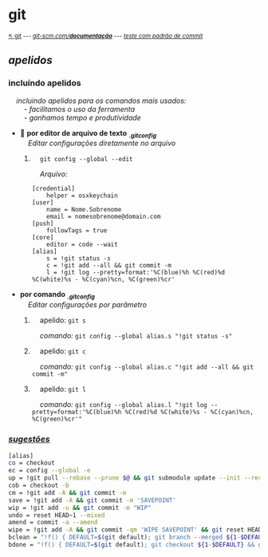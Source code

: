 # git

<sub>[:arrow_upper_left: git](readme.md) ---  [*git-scm.com/**documentação***](https://git-scm.com/book/en/v2/Git-Basics-Git-Aliases) --- [*teste com padrão de commit*](../../npm/padraocommit/git-commit-msg-linter/teste.md)<sub>

## *apelidos*

### incluíndo apelidos

&nbsp;&nbsp;&nbsp;&nbsp;*incluindo apelidos para os comandos mais usados:
<br/>&nbsp;&nbsp;&nbsp;&nbsp;&nbsp;&nbsp;&nbsp;&nbsp;- facilitamos o uso da ferramenta
<br/>&nbsp;&nbsp;&nbsp;&nbsp;&nbsp;&nbsp;&nbsp;&nbsp;- ganhamos tempo e produtividade*


- :file_folder: **por editor de arquivo de texto** <sub>***.gitconfig***</sub>
<br/>&nbsp;&nbsp;&nbsp;&nbsp;*Editar configurações diretamente no arquivo*

    1. &nbsp;&nbsp;&nbsp;&nbsp;`git config --global --edit`<br/>

        &nbsp;&nbsp;&nbsp;&nbsp;*Arquivo:*
        ```git
        [credential]
            helper = osxkeychain
        [user]
            name = Nome.Sobrenome
            email = nomesobrenome@domain.com
        [push]
            followTags = true
        [core]
            editor = code --wait
        [alias]
            s = !git status -s
            c = !git add --all && git commit -m
            l = !git log --pretty=format:'%C(blue)%h %C(red)%d %C(white)%s - %C(cyan)%cn, %C(green)%cr'
        ```

- **por comando** <sub>***.gitconfig***</sub>
<br/>&nbsp;&nbsp;&nbsp;&nbsp;*Editar configurações por parâmetro*

    1. &nbsp;&nbsp;&nbsp;&nbsp;apelido: `git s`<br/>

        &nbsp;&nbsp;&nbsp;&nbsp;*comando:*
        `git config --global alias.s "!git status -s"`

    2. &nbsp;&nbsp;&nbsp;&nbsp;apelido: `git c`<br/>

        &nbsp;&nbsp;&nbsp;&nbsp;*comando:*
        `git config --global alias.c "!git add --all && git commit -m"
        `

    3. &nbsp;&nbsp;&nbsp;&nbsp;apelido: `git l`<br/>

        &nbsp;&nbsp;&nbsp;&nbsp;*comando:*
        `git config --global alias.l "!git log --pretty=format:'%C(blue)%h %C(red)%d %C(white)%s - %C(cyan)%cn, %C(green)%cr'"
        `
    


### [*sugestões*](https://haacked.com/archive/2014/07/28/github-flow-aliases/)

```bash
[alias]
co = checkout
ec = config --global -e
up = !git pull --rebase --prune $@ && git submodule update --init --recursive
cob = checkout -b
cm = !git add -A && git commit -m
save = !git add -A && git commit -m 'SAVEPOINT'
wip = !git add -u && git commit -m "WIP"
undo = reset HEAD~1 --mixed
amend = commit -a --amend
wipe = !git add -A && git commit -qm 'WIPE SAVEPOINT' && git reset HEAD~1 --hard
bclean = "!f() { DEFAULT=$(git default); git branch --merged ${1-$DEFAULT} | grep -v " ${1-$DEFAULT}$" | xargs git branch -d; }; f"
bdone = "!f() { DEFAULT=$(git default); git checkout ${1-$DEFAULT} && git up && git bclean ${1-$DEFAULT}; }; f"
```
